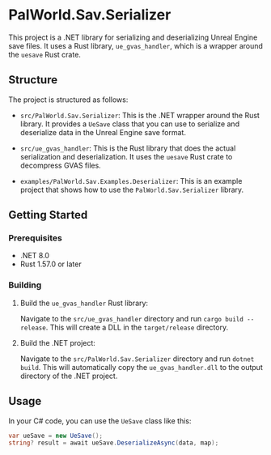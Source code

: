 # PalWorld.Sav.Serializer

This project is a .NET library for serializing and deserializing Unreal Engine save files. It uses a Rust library, `ue_gvas_handler`, which is a wrapper around the `uesave` Rust crate.

## Structure

The project is structured as follows:

- `src/PalWorld.Sav.Serializer`: This is the .NET wrapper around the Rust library. It provides a `UeSave` class that you can use to serialize and deserialize data in the Unreal Engine save format.

- `src/ue_gvas_handler`: This is the Rust library that does the actual serialization and deserialization. It uses the `uesave` Rust crate to decompress GVAS files.

- `examples/PalWorld.Sav.Examples.Deserializer`: This is an example project that shows how to use the `PalWorld.Sav.Serializer` library.

## Getting Started

### Prerequisites

- .NET 8.0
- Rust 1.57.0 or later

### Building

1. Build the `ue_gvas_handler` Rust library:

   Navigate to the `src/ue_gvas_handler` directory and run `cargo build --release`. This will create a DLL in the `target/release` directory.

2. Build the .NET project:

   Navigate to the `src/PalWorld.Sav.Serializer` directory and run `dotnet build`. This will automatically copy the `ue_gvas_handler.dll` to the output directory of the .NET project.

## Usage

In your C# code, you can use the `UeSave` class like this:

```csharp
var ueSave = new UeSave();
string? result = await ueSave.DeserializeAsync(data, map);

